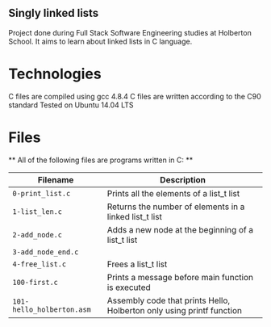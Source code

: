 ## Singly linked lists
Project done during Full Stack Software Engineering studies at Holberton School. It aims to learn about linked lists in C language.

# Technologies
C files are compiled using gcc 4.8.4
C files are written according to the C90 standard
Tested on Ubuntu 14.04 LTS
# Files
** All of the following files are programs written in C: **

| Filename | Description |
| -------- | ----------- |
| `0-print_list.c` | Prints all the elements of a list_t list |
| `1-list_len.c` | Returns the number of elements in a linked list_t list |
| `2-add_node.c` | Adds a new node at the beginning of a list_t list |
| `3-add_node_end.c` | |	Adds a new node at the end of a list_t list |
| `4-free_list.c` |	Frees a list_t list |
| `100-first.c` | Prints a message before main function is executed |
| `101-hello_holberton.asm` |	Assembly code that prints Hello, Holberton only using printf function |
